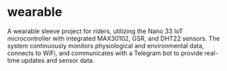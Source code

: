 # wearable
A wearable sleeve project for riders, utilizing the Nano 33 IoT microcontroller with integrated MAX30102, GSR, and DHT22 sensors. The system continuously monitors physiological and environmental data, connects to WiFi, and communicates with a Telegram bot to provide real-time updates and sensor data.
